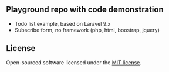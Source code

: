 ## Playground repo with code demonstration
- Todo list example, based on Laravel 9.x
- Subscribe form, no framework (php, html, boostrap, jquery)

## License
Open-sourced software licensed under the [MIT license](https://opensource.org/licenses/MIT).
